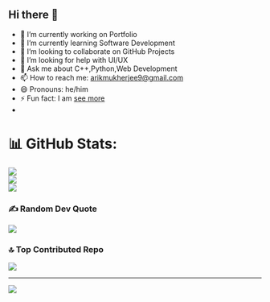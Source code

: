 ## Hi there 👋


<!-- **arik-mukherjee/arik-mukherjee** is a ✨ _special_ ✨ repository because its `README.md` (this file) appears on your GitHub profile. 

Here are some ideas to get you started:
-->
- 🔭 I’m currently working on Portfolio
- 🌱 I’m currently learning Software Development
- 👯 I’m looking to collaborate on GitHub Projects
- 🤔 I’m looking for help with UI/UX
- 💬 Ask me about C++,Python,Web Development
- 📫 How to reach me: arikmukherjee9@gmail.com
- 😄 Pronouns: he/him
- ⚡ Fun fact: I am <a href="readme.md">see more</a>
- 
# 📊 GitHub Stats:
![](https://github-readme-stats.vercel.app/api?username=arikmukherjee&theme=dark&hide_border=false&include_all_commits=false&count_private=false)<br/>
![](https://github-readme-streak-stats.herokuapp.com/?user=arikmukherjee&theme=dark&hide_border=false)<br/>
![](https://github-readme-stats.vercel.app/api/top-langs/?username=arikmukherjee&theme=dark&hide_border=false&include_all_commits=false&count_private=false&layout=compact)

### ✍️ Random Dev Quote
![](https://quotes-github-readme.vercel.app/api?type=horizontal&theme=radical)

### 🔝 Top Contributed Repo
![](https://github-contributor-stats.vercel.app/api?username=arikmukherjee&limit=5&theme=dark&combine_all_yearly_contributions=true)

---
[![](https://visitcount.itsvg.in/api?id=arikmukherjee&icon=0&color=0)](https://visitcount.itsvg.in)

<!-- Proudly created with GPRM ( https://gprm.itsvg.in ) -->

